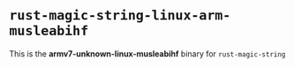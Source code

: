 # `rust-magic-string-linux-arm-musleabihf`

This is the **armv7-unknown-linux-musleabihf** binary for `rust-magic-string`
